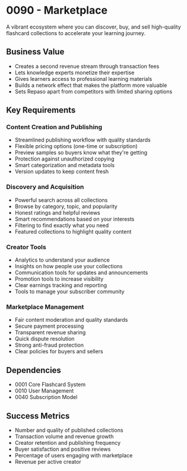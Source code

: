 # 0090 - Marketplace

A vibrant ecosystem where you can discover, buy, and sell high-quality flashcard collections to accelerate your learning journey.

## Business Value

- Creates a second revenue stream through transaction fees
- Lets knowledge experts monetize their expertise
- Gives learners access to professional learning materials
- Builds a network effect that makes the platform more valuable
- Sets Repaso apart from competitors with limited sharing options

## Key Requirements

### Content Creation and Publishing
- Streamlined publishing workflow with quality standards
- Flexible pricing options (one-time or subscription)
- Preview samples so buyers know what they're getting
- Protection against unauthorized copying
- Smart categorization and metadata tools
- Version updates to keep content fresh

### Discovery and Acquisition
- Powerful search across all collections
- Browse by category, topic, and popularity
- Honest ratings and helpful reviews
- Smart recommendations based on your interests
- Filtering to find exactly what you need
- Featured collections to highlight quality content

### Creator Tools
- Analytics to understand your audience
- Insights on how people use your collections
- Communication tools for updates and announcements
- Promotion tools to increase visibility
- Clear earnings tracking and reporting
- Tools to manage your subscriber community

### Marketplace Management
- Fair content moderation and quality standards
- Secure payment processing
- Transparent revenue sharing
- Quick dispute resolution
- Strong anti-fraud protection
- Clear policies for buyers and sellers

## Dependencies

- 0001 Core Flashcard System
- 0010 User Management
- 0040 Subscription Model

## Success Metrics

- Number and quality of published collections
- Transaction volume and revenue growth
- Creator retention and publishing frequency
- Buyer satisfaction and positive reviews
- Percentage of users engaging with marketplace
- Revenue per active creator
